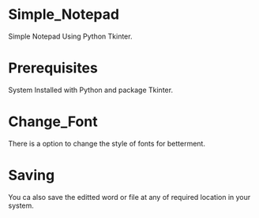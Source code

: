 # Simple_Notepad
Simple Notepad Using Python Tkinter.
# Prerequisites
System Installed with Python and package Tkinter.
# Change_Font
There is a option to change the style of fonts for betterment.
# Saving
You ca also save the editted word or file at any of required location in your system.
